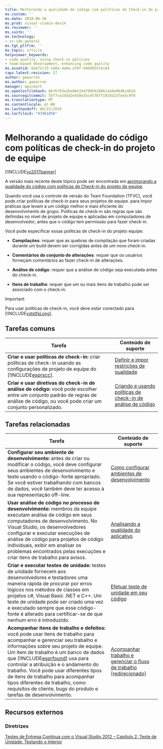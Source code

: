 ```yaml
---
title: Melhorando a qualidade do código com políticas de Check-in do projeto de equipe | Microsoft Docs
ms.custom: ''
ms.date: 2018-06-30
ms.prod: visual-studio-dev14
ms.reviewer: ''
ms.suite: ''
ms.technology:
- vs-ide-general
ms.tgt_pltfrm: ''
ms.topic: article
helpviewer_keywords:
- code quality, using check-in policies
- team-based development, enhancing code quality
ms.assetid: 0ab72c33-148a-4a8a-a7bf-046995514c84
caps.latest.revision: 27
author: gewarren
ms.author: gewarren
manager: wpickett
ms.openlocfilehash: 6b76793a2be80e194f9056280614a9e9646c462d
ms.sourcegitcommit: 55f7ce2d5d2e458e35c45787f1935b237ee5c9f8
ms.translationtype: MT
ms.contentlocale: pt-BR
ms.lasthandoff: 08/22/2018
ms.locfileid: "47461058"
---
```

# <a name="enhancing-code-quality-with-team-project-check-in-policies"></a>Melhorando a qualidade do código com políticas de check-in do projeto de equipe
[!INCLUDE[vs2017banner](../includes/vs2017banner.md)]

A versão mais recente deste tópico pode ser encontrada em [aprimorando a qualidade do código com políticas de Check-in do projeto de equipe](https://docs.microsoft.com/visualstudio/code-quality/enhancing-code-quality-with-team-project-check-in-policies).  
  
Quando você usa o controle de versão do Team Foundation (TFVC), você pode criar políticas de check-in para seus projetos de equipe. para impor práticas que levam a um código melhor e mais eficiente do desenvolvimento de grupo. Políticas de check-in são regras que são definidas no nível de projeto de equipe e aplicadas em computadores de desenvolvedor, antes que o código tem permissão para fazer check-in.  
  
 Você pode especificar essas políticas de check-in do projeto equipe:  
  
-   **Compilações**: requer que as quebras de compilação que foram criadas durante um build devem ser corrigidas antes de um novo check-in.  
  
-   **Comentários do conjunto de alterações**: requer que os usuários forneçam comentários ao fazer check-in de alterações.  
  
-   **Análise de código**: requer que a análise de código seja executada antes do check-in.  
  
-   **Itens de trabalho**: requer que um ou mais itens de trabalho pode ser associado com o check-in.  
  
> [!IMPORTANT]
>  Para usar políticas de check-in, você deve estar conectado para [!INCLUDE[vststfsLong](../includes/vststfslong-md.md)].  
  
## <a name="common-tasks"></a>Tarefas comuns  
  
|Tarefa|Conteúdo de suporte|  
|----------|------------------------|  
|**Criar e usar políticas de check-in:** criar políticas de check-in usando as configurações de projeto de equipe do [!INCLUDE[esprscc](../includes/esprscc-md.md)].|[Definir e impor restrições de qualidade](http://msdn.microsoft.com/library/bdc5666e-6cf0-45b2-a0a1-133c3f61e852)|  
|**Criar e usar diretivas do check-in de análise de código:** você pode escolher entre um conjunto padrão de regras de análise de código, ou você pode criar um conjunto personalizado.|[Criando e usando políticas de check-in de análise de código](../code-quality/creating-and-using-code-analysis-check-in-policies.md)|  
  
## <a name="related-tasks"></a>Tarefas relacionadas  
  
|Tarefa|Conteúdo de suporte|  
|----------|------------------------|  
|**Configurar seu ambiente de desenvolvimento:** antes de criar ou modificar o código, você deve configurar seus ambientes de desenvolvimento e teste usando o código-fonte apropriado. Se você estiver trabalhando com bancos de dados, você também deve ter acesso à sua representação off-line.|[Como configurar ambientes de desenvolvimento](http://msdn.microsoft.com/en-us/7b686610-d379-4ca0-9608-73ef0e576e3a)|  
|**Usar análise de código no processo de desenvolvimento:** membros da equipe executam análise de código em seus computadores de desenvolvimento. No Visual Studio, os desenvolvedores configurar e executar execuções de análise de código para projetos de código individuais, exibir em analisar os problemas encontrados pelas execuções e criar itens de trabalho para avisos.|[Analisando a qualidade do aplicativo](../code-quality/analyzing-application-quality-by-using-code-analysis-tools.md)|  
|**Criar e executar testes de unidade:** testes de unidade fornecem aos desenvolvedores e testadores uma maneira rápida de procurar por erros lógicos nos métodos de classes em projetos c#, Visual Basic .NET e C++. Um teste de unidade pode ser criado uma vez e executado sempre que esse código-fonte é alterado para certificar-se de que nenhum erro é introduzido.|[Efetuar teste de unidade em seu código](../test/unit-test-your-code.md)|  
|**Acompanhar itens de trabalho e defeitos:** você pode usar itens de trabalho para acompanhar e gerenciar seu trabalho e informações sobre seu projeto de equipe. Um item de trabalho é um banco de dados que [!INCLUDE[esprfound](../includes/esprfound-md.md)] usa para controlar a atribuição e o andamento do trabalho. Você pode usar diferentes tipos de itens de trabalho para acompanhar tipos diferentes de trabalho, como requisitos de cliente, bugs do produto e tarefas de desenvolvimento.|[Acompanhar trabalho e gerenciar o fluxo de trabalho &#91;redirecionado&#93;](http://msdn.microsoft.com/en-us/d2d8637d-0ef8-4ca3-874e-a04713344032)|  
  
## <a name="external-resources"></a>Recursos externos  
  
### <a name="guidance"></a>Diretrizes  
 [Testes de Entrega Contínua com o Visual Studio 2012 – Capítulo 2: Teste de Unidade: Testando o Interior](http://go.microsoft.com/fwlink/?LinkID=255188)



